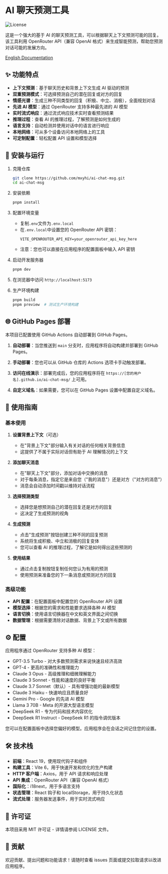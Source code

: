 # AI 聊天预测工具

![License](https://img.shields.io/badge/license-MIT-blue.svg)

这是一个强大的基于 AI 的聊天预测工具，可以根据聊天上下文预测可能的回复。该工具利用 OpenRouter API（兼容 OpenAI 格式）来生成智能预测，帮助您预测对话可能的发展方向。

[English Documentation](./README.md)

## ✨ 功能特点

- **上下文预测**：基于聊天历史和背景上下文生成 AI 驱动的预测
- **双重预测模式**：可选择预测自己的潜在回复或对方的回复
- **情感光谱**：生成三种不同类型的回复（积极、中立、消极），全面规划对话
- **先进 AI 模型**：通过 OpenRouter 支持多种最先进的 AI 模型
- **实时流式响应**：通过流式响应技术实时查看预测结果
- **推理过程**：查看 AI 的推理过程，了解预测是如何生成的
- **语言支持**：自动检测并使用对话中的语言进行响应
- **本地网络**：可从多个设备访问本地网络上的工具
- **可定制配置**：轻松配置 API 设置和模型选择

## 🚀 安装与运行

1. 克隆仓库

   ```bash
   git clone https://github.com/mxyhi/ai-chat-msg.git
   cd ai-chat-msg
   ```

2. 安装依赖

   ```bash
   pnpm install
   ```

3. 配置环境变量

   - 复制`.env`文件为`.env.local`
   - 在`.env.local`中设置您的 OpenRouter API 密钥：
     ```
     VITE_OPENROUTER_API_KEY=your_openrouter_api_key_here
     ```
   - 注意：您也可以直接在应用程序的配置面板中输入 API 密钥

4. 启动开发服务器

   ```bash
   pnpm dev
   ```

5. 在浏览器中访问 `http://localhost:5173`

6. 生产环境构建
   ```bash
   pnpm build
   pnpm preview  # 测试生产环境构建
   ```

## 🌐 GitHub Pages 部署

本项目已配置使用 GitHub Actions 自动部署到 GitHub Pages。

1. **自动部署**：当您推送到 `main` 分支时，应用程序将自动构建并部署到 GitHub Pages。

2. **手动部署**：您也可以从 GitHub 仓库的 Actions 选项卡手动触发部署。

3. **访问在线演示**：部署完成后，您的应用程序将在 `https://[您的用户名].github.io/ai-chat-msg/` 上可用。

4. **自定义域名**：如果需要，您可以在 GitHub Pages 设置中配置自定义域名。

## 📖 使用指南

### 基本使用

1. **设置背景上下文**（可选）

   - 在"背景上下文"部分输入有关对话的任何相关背景信息
   - 这提供了不属于实际对话但有助于 AI 理解情况的上下文

2. **添加聊天消息**

   - 在"聊天上下文"部分，添加对话中交换的消息
   - 对于每条消息，指定它是来自您（"我的消息"）还是对方（"对方的消息"）
   - 消息会自动添加时间戳以维持对话流程

3. **选择预测类型**

   - 选择您是想预测自己的潜在回复还是对方的回复
   - 这决定了生成预测的视角

4. **生成预测**

   - 点击"生成预测"按钮创建三种不同的回复预测
   - 系统将生成积极、中立和消极的回复变体
   - 您可以查看 AI 的推理过程，了解它是如何得出这些预测的

5. **使用结果**
   - 通过点击复制按钮复制任何您认为有用的预测
   - 使用预测来准备您的下一条消息或预测对方的回复

### 高级功能

- **API 配置**：在配置面板中配置您的 OpenRouter API 设置
- **模型选择**：根据您的需求和性能要求选择各种 AI 模型
- **语言切换**：使用语言切换器在中文和英文界面之间切换
- **数据管理**：根据需要清除对话数据、背景上下文或所有数据

## ⚙️ 配置

应用程序通过 OpenRouter 支持多种 AI 模型：

- GPT-3.5 Turbo - 对大多数预测需求来说快速且经济高效
- GPT-4 - 更高的准确性和推理能力
- Claude 3 Opus - 高级推理和细微理解能力
- Claude 3 Sonnet - 性能和速度的良好平衡
- Claude 3.7 Sonnet（默认）- 具有增强功能的最新模型
- Claude 3 Haiku - 快速响应且质量良好
- Gemini Pro - Google 的先进 AI 模型
- Llama 3 70B - Meta 的开源大型语言模型
- DeepSeek R1 - 专为代码和技术内容优化
- DeepSeek R1 Instruct - DeepSeek R1 的指令调优版本

您可以在配置面板中选择您偏好的模型。应用程序会在会话之间记住您的设置。

## 🛠️ 技术栈

- **前端**：React 19，使用现代钩子和组件
- **构建工具**：Vite 6，用于快速开发和优化的生产构建
- **HTTP 客户端**：Axios，用于 API 请求和响应处理
- **API 集成**：OpenRouter API（兼容 OpenAI 格式）
- **国际化**：i18next，用于多语言支持
- **状态管理**：React 钩子和 localStorage，用于持久化状态
- **流式处理**：服务器发送事件，用于实时流式响应

## 📄 许可证

本项目采用 MIT 许可证 - 详情请参阅 LICENSE 文件。

## 🤝 贡献

欢迎贡献、提出问题和功能请求！请随时查看 issues 页面或提交拉取请求以改进应用程序。
